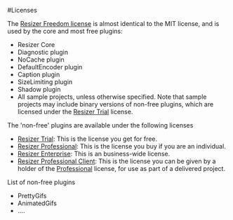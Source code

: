 #Licenses

The [Resizer Freedom license][freedom] is almost identical to the MIT license, and is used by the core and most free plugins:

 * Resizer Core
 * Diagnostic plugin
 * NoCache plugin
 * DefaultEncoder plugin
 * Caption plugin
 * SizeLimiting plugin
 * Shadow plugin
 * All sample projects, unless otherwise specified. Note that sample projects may include binary versions of non-free plugins, which are
licensed under the [Resizer Trial][trial] license.


The 'non-free' plugins are available under the following licenses

 * [Resizer Trial][trial]: This is the license you get for free. 
 * [Resizer Professional][pro]: This is the license you buy if you are an individual.
 * [Resizer Enterprise][enterprise]: This is an business-wide license. 
 * [Resizer Professional Client][proclient]: This is the license you can be given by a holder of the [Professional][pro] license, for use as part of a delivered project.


List of non-free plugins

 * PrettyGifs
 * AnimatedGifs
 * ....


[freedom]: /licenses/freedom  "Resizer Freedom License"
[trial]: /licenses/trial  "Resizer Trial License"
[pro]: /licenses/pro  "Resizer Professional License"
[proclient]: /licenses/proclient  "Resizer Professional Client License"
[enterprise]: /licenses/enterprise  "Resizer Enterprise License"